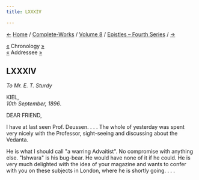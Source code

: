 ```yaml
---
title: LXXXIV

---
```

<div>

[←](083_blessed_and_beloved.htm) [Home](../../../index.htm) /
[Complete-Works](../../complete_works.htm) / [Volume
8](../volume_8_contents.htm) / [Epistles – Fourth
Series](epistles_fourth_series_contents.htm) / [→](085_sister.htm)

  

[«](../../volume_5/epistles_first_series/066_nanjunda_rao.htm)
Chronology [»](../../volume_6/epistles_second_series/108_sister.htm)  
[«](../../volume_5/epistles_first_series/065_blessed_and_beloved.htm)
Addressee [»](129_sturdy.htm)

## LXXXIV

*To Mr. E. T. Sturdy*

KIEL,  
*10th September, 1896*.

DEAR FRIEND,

I have at last seen Prof. Deussen. . . . The whole of yesterday was
spent very nicely with the Professor, sight-seeing and discussing about
the Vedanta.

He is what I should call "a warring Advaitist". No compromise with
anything else. "Ishwara" is his bug-bear. He would have none of it if he
could. He is very much delighted with the idea of your magazine and
wants to confer with you on these subjects in London, where he is
shortly going. . . .

</div>
